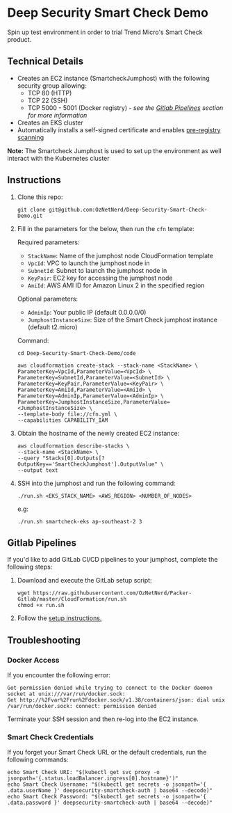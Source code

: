 # Deep Security Smart Check Demo

Spin up test environment in order to trial Trend Micro's Smart Check product.

## Technical Details 

* Creates an EC2 instance (SmartcheckJumphost) with the following security group allowing:
    * TCP 80 (HTTP)
    * TCP 22 (SSH) 
    * TCP 5000 - 5001 (Docker registry) - *see the [Gitlab Pipelines](https://github.com/OzNetNerd/Deep-Security-Smart-Check-Demo#gitlab-pipelines) section for more information*
* Creates an EKS cluster
* Automatically installs a self-signed certificate and enables [pre-registry scanning](https://github.com/deep-security/smartcheck-helm/wiki/Configure-pre-registry-scanning)

**Note:** The Smartcheck Jumphost is used to set up the environment as well interact with the Kubernetes cluster

## Instructions
1. Clone this repo:

	```
	git clone git@github.com:OzNetNerd/Deep-Security-Smart-Check-Demo.git
	```

2. Fill in the parameters for the below, then run the `cfn` template:

    Required parameters:
      * `StackName`: Name of the jumphost node CloudFormation template
	  * `VpcId`: VPC to launch the jumphost node in
	  * `SubnetId`: Subnet to launch the jumphost node in
	  * `KeyPair`: EC2 key for accessing the jumphost node
	  * `AmiId`: AWS AMI ID for Amazon Linux 2 in the specified region

    Optional parameters:
	  * `AdminIp`: Your public IP (default 0.0.0.0/0)
	  * `JumphostInstanceSize`: Size of the Smart Check jumphost instance (default t2.micro)
	 
    Command:

	```
	cd Deep-Security-Smart-Check-Demo/code
	
	aws cloudformation create-stack --stack-name <StackName> \
	ParameterKey=VpcId,ParameterValue=<VpcId> \
	ParameterKey=SubnetId,ParameterValue=<SubnetId> \
	ParameterKey=KeyPair,ParameterValue=<KeyPair> \
	ParameterKey=AmiId,ParameterValue=<AmiId> \
	ParameterKey=AdminIp,ParameterValue=<AdminIp> \
	ParameterKey=JumphostInstanceSize,ParameterValue=<JumphostInstanceSize> \
	--template-body file://cfn.yml \
	--capabilities CAPABILITY_IAM
	```
3. Obtain the hostname of the newly created EC2 instance:

    ```
    aws cloudformation describe-stacks \
    --stack-name <StackName> \
    --query "Stacks[0].Outputs[?OutputKey=='SmartCheckJumphost'].OutputValue" \
    --output text
    ```
4. SSH into the jumphost and run the following command:

    ```
    ./run.sh <EKS_STACK_NAME> <AWS_REGION> <NUMBER_OF_NODES>
    ```
    
    e.g:

    ```
    ./run.sh smartcheck-eks ap-southeast-2 3
    ``` 

## Gitlab Pipelines

If you'd like to add GitLab CI/CD pipelines to your jumphost, complete the following steps:

1. Download and execute the GitLab setup script:

    ```
    wget https://raw.githubusercontent.com/OzNetNerd/Packer-Gitlab/master/CloudFormation/run.sh
    chmod +x run.sh
    ```
2. Follow the [setup instructions.](https://github.com/OzNetNerd/Packer-Gitlab#setting-up-gitlab)

## Troubleshooting
### Docker Access

If you encounter the following error:

```
Got permission denied while trying to connect to the Docker daemon socket at unix:///var/run/docker.sock: 
Get http://%2Fvar%2Frun%2Fdocker.sock/v1.38/containers/json: dial unix /var/run/docker.sock: connect: permission denied
```

Terminate your SSH session and then re-log into the EC2 instance.

### Smart Check Credentials

If you forget your Smart Check URL or the default credentials, run the following commands:

```
echo Smart Check URI: "$(kubectl get svc proxy -o jsonpath='{.status.loadBalancer.ingress[0].hostname}')"
echo Smart Check Username: "$(kubectl get secrets -o jsonpath='{ .data.userName }' deepsecurity-smartcheck-auth | base64 --decode)"
echo Smart Check Password: "$(kubectl get secrets -o jsonpath='{ .data.password }' deepsecurity-smartcheck-auth | base64 --decode)"
```